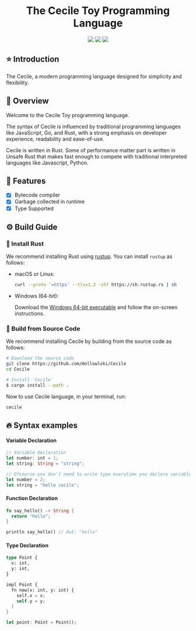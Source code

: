 
<h1 align="center">The Cecile Toy Programming Language</h1>

<p align="center">
  <img src="https://img.shields.io/crates/d/Cecile?style=for-the-badge" />
  <img src="https://img.shields.io/crates/l/Cecile?style=for-the-badge" />
  <img src="https://img.shields.io/github/stars/Hollowloki/Cecile?style=for-the-badge&logo=trustpilot" />
  


</p>


## ⭐ Introduction

The Cecile, a modern programming language designed for simplicity and flexibility.

## 🍎 Overview

Welcome to the Cecile Toy programming language.

The syntax of Cecile is influenced by traditional programming languages like JavaScript, Go, and Rust, with a strong emphasis on developer experience, readability and ease-of-use.

Cecile is written in Rust. Some of performance matter part is written in Unsafe Rust that makes fast enough to compete with traditional interpreted languages like Javascript, Python.

## 📕 Features

- [x] Bytecode compiler
- [x] Garbage collected in runtime
- [x] Type Supported

## ⚙️️ Build Guide 

### 🦀 Install Rust

We recommend installing Rust using [rustup](https://www.rustup.rs/). You can install `rustup` as follows:

- macOS or Linux:
  ```bash
  curl --proto '=https' --tlsv1.2 -sSf https://sh.rustup.rs | sh
  ```

- Windows (64-bit):  
  
  Download the [Windows 64-bit executable](https://win.rustup.rs/x86_64) and follow the on-screen instructions.

### 🐙 Build from Source Code

We recommend installing Cecile by building from the source code as follows:

```bash
# Download the source code
git clone https://github.com/Hollowloki/Cecile
cd Cecile

# Install 'Cecile'
$ cargo install --path .
```

Now to use Cecile language, in your terminal, run:
```bash
cecile
```

## 🔥 Syntax examples

#### Variable Declaration
```rust
// Variable Declaration
let number: int = 1;
let string: String = "string";

// Ofcource you don't need to write type everytime you declare variable
let number = 2;
let string = "hello cecile";

```
#### Function Declaration
```rust
fn say_hello() -> String {
  return "hello";
}

println say_hello() // Out: "hello"
```

#### Type Declaration
```rust
type Point {
  x: int,
  y: int,
}

impl Point {
  fn new(x: int, y: int) {
    self.x = x;
    self.y = y;
  }
}

let point: Point = Point();
```
